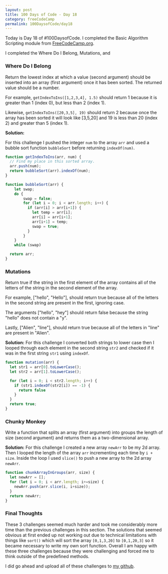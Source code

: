 ```yaml
---
layout: post
title: 100 Days of Code - Day 18
category: freeCodeCamp
permalink: 100DaysofCode/day18
---
```


Today is Day 18 of #100DaysofCode. I completed the Basic Algorithm Scripting module from [FreeCodeCamp.org](https://freecodecamp.org).

I completed the Where Do I Belong, Mutations, and

### Where Do I Belong

Return the lowest index at which a value (second argument) should be inserted into an array (first argument) once it has been sorted. The returned value should be a number.

For example, `getIndexToIns([1,2,3,4], 1.5)` should return 1 because it is greater than 1 (index 0), but less than 2 (index 1).

Likewise, `getIndexToIns([20,3,5], 19)` should return 2 because once the array has been sorted it will look like [3,5,20] and 19 is less than 20 (index 2) and greater than 5 (index 1).


**Solution:**

For this challenge I pushed the integer `num` to the array `arr` and used a bubble sort function `bubbleSort` before returning `indexOf(num)`.


```JavaScript
function getIndexToIns(arr, num) {
  // Find my place in this sorted array.
  arr.push(num);
  return bubbleSort(arr).indexOf(num);
}

function bubbleSort(arr) {
    let swap;
    do {
        swap = false;
        for (let i = 0; i < arr.length; i++) {
          if (arr[i] > arr[i+1]) {
            let temp = arr[i];
            arr[i] = arr[i+1];
            arr[i+1] = temp;
            swap = true;
          }
        }
    }
    while (swap)

  return arr;
}
```

### Mutations

Return true if the string in the first element of the array contains all of the letters of the string in the second element of the array.

For example, ["hello", "Hello"], should return true because all of the letters in the second string are present in the first, ignoring case.

The arguments ["hello", "hey"] should return false because the string "hello" does not contain a "y".

Lastly, ["Alien", "line"], should return true because all of the letters in "line" are present in "Alien".

**Solution:**
For this challenge I converted both strings to lower case then I looped through each element in the second string `str2` and checked if it was in the first string `str1` using `indexOf`.

```JavaScript
function mutation(arr) {
  let str1 = arr[0].toLowerCase();
  let str2 = arr[1].toLowerCase();

  for (let i = 0; i < str2.length; i++) {
    if (str1.indexOf(str2[i]) == -1) {
      return false
    }
  }
  return true;
}
```

### Chunky Monkey

Write a function that splits an array (first argument) into groups the length of size (second argument) and returns them as a two-dimensional array.

**Solution:**
For this challenge I created a new array `newArr` to be my 2d array. Then I looped the length of the array `arr` incrementing each time by `i + size`. Inside the loop I used `slice()` to push a new array to the 2d array `newArr`.

```JavaScript
function chunkArrayInGroups(arr, size) {
  let newArr = [];
  for (let i = 0; i < arr.length; i+=size) {
   	newArr.push(arr.slice(i, i+size));
  }
  return newArr;
}
```

### Final Thoughts

These 3 challenges seemed much harder and took me considerably more time than the previous challenges in this section. The solutions that seemed obvious at first ended up not working out due to technical limitations with things like `sort()` which will sort the array `[0,1,3,20]` to `[0,1,20,3]` so it became necessary to write my own sort function. Overall I am happy with these three challenges because they were challenging and forced me to think outside of the predefined methods.

I did go ahead and upload all of these challenges to [my github](https://github.com/oxhankey/freeCodeCamp/tree/master/jsBasicAlgorithms).
